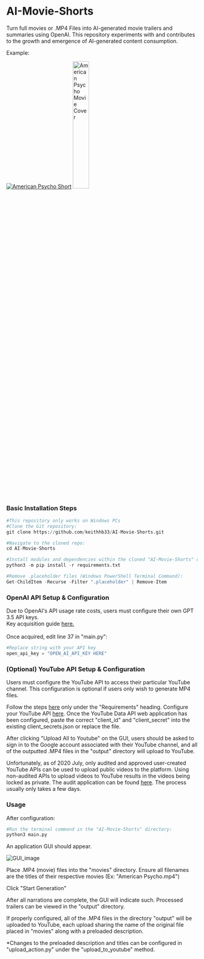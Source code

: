 # AI-Movie-Shorts
Turn full movies or .MP4 Files into AI-generated movie trailers and summaries using OpenAI. This repository experiments with and contributes to the growth and emergence of AI-generated content consumption.

Example:

[![American Psycho Short](http://img.youtube.com/vi/_alNjfuDs-I/0.jpg)](http://www.youtube.com/watch?v=_alNjfuDs-I)
<img src="https://cdn.shopify.com/s/files/1/0057/3728/3618/products/f85ee5ef68c6266f73cf11f6c599cffd_9c1132bb-9c5f-41c8-bd6f-f35db9a6a1a6_480x.progressive.jpg?v=1573653978" alt="American Psycho Movie Cover" width="29.25%"/>



<h3>Basic Installation Steps</h3>

```python
#This repository only works on Windows PCs
#Clone the Git repository:
git clone https://github.com/keithhb33/AI-Movie-Shorts.git

#Navigate to the cloned repo:
cd AI-Movie-Shorts

#Install modules and dependencies within the cloned "AI-Movie-Shorts" directory:
python3 -m pip install -r requirements.txt

#Remove .placeholder files (Windows PowerShell Terminal Command):
Get-ChildItem -Recurse -Filter ".placeholder" | Remove-Item


```

<h3>OpenAI API Setup & Configuration</h3>
Due to OpenAI's API usage rate costs, users must configure their own GPT 3.5 API keys.
<br />
Key acquisition guide <a href="https://www.howtogeek.com/885918/how-to-get-an-openai-api-key/#:~:text=Go%20to%20OpenAI's%20Platform%20website,generate%20a%20new%20API%20key">here.</a>
<br />
<br />
Once acquired, edit line 37 in "main.py":
<br />

```python
#Replace string with your API key
open_api_key = "OPEN_AI_API_KEY HERE"
```

<h3>(Optional) YouTube API Setup & Configuration</h3>

Users must configure the YouTube API to access their particular YouTube channel. This configuration is optional if users only wish to generate MP4 files.

Follow the steps <a href="https://developers.google.com/youtube/v3/guides/uploading_a_video">here</a> only under the "Requirements" heading. Configure your YouTube API <a href="https://console.cloud.google.com/apis/dashboard">here</a>. Once the YouTube Data API web application has been configured, paste the correct "client_id" and "client_secret" into the 
existing client_secrets.json or replace the file.

After clicking "Upload All to Youtube" on the GUI, users should be asked to sign in to the Google account associated with their YouTube channel, and all of the outputted .MP4 files in the "output" directory will upload to YouTube.

Unfortunately, as of 2020 July, only audited and approved user-created YouTube APIs can be used to upload public videos to the platform. Using non-audited APIs to upload videos to YouTube results in the videos being locked as private. The audit application can be found <a href="https://support.google.com/youtube/contact/yt_api_form?hl=en">here</a>. The process usually only takes a few days.



<h3>Usage</h3>
After configuration:

```python
#Run the terminal command in the "AI-Movie-Shorts" directory:
python3 main.py
```

An application GUI should appear.

![GUI_image](https://github.com/keithhb33/AI-Movie-Shorts/assets/51885619/0c136488-f3d7-4b94-a49e-32af9a861ef8)

Place .MP4 (movie) files into the "movies" directory.
Ensure all filenames are the titles of their respective movies (Ex: "American Psycho.mp4")

Click "Start Generation"

After all narrations are complete, the GUI will indicate such. Processed trailers can be viewed in the "output" directory.

If properly configured, all of the .MP4 files in the directory "output" will be uploaded to YouTube, each upload sharing the name of the original file placed in "movies" along with a preloaded description.

*Changes to the preloaded description and titles can be configured in "upload_action.py" under the "upload_to_youtube" method.


